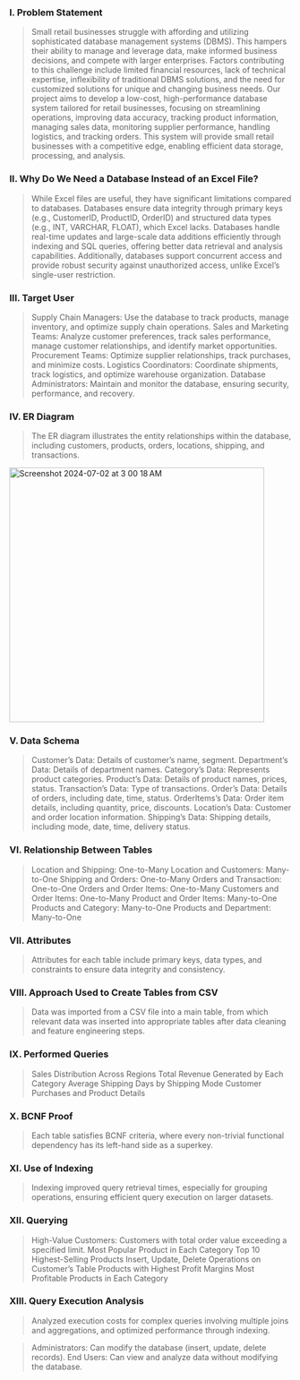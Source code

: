 ### I. Problem Statement
> Small retail businesses struggle with affording and utilizing sophisticated database management systems (DBMS). This hampers their ability to manage and leverage data, make informed business decisions, and compete with larger enterprises. Factors contributing to this challenge include limited financial resources, lack of technical expertise, inflexibility of traditional DBMS solutions, and the need for customized solutions for unique and changing business needs. Our project aims to develop a low-cost, high-performance database system tailored for retail businesses, focusing on streamlining operations, improving data accuracy, tracking product information, managing sales data, monitoring supplier performance, handling logistics, and tracking orders. This system will provide small retail businesses with a competitive edge, enabling efficient data storage, processing, and analysis.

### II. Why Do We Need a Database Instead of an Excel File?
> While Excel files are useful, they have significant limitations compared to databases. Databases ensure data integrity through primary keys (e.g., CustomerID, ProductID, OrderID) and structured data types (e.g., INT, VARCHAR, FLOAT), which Excel lacks. Databases handle real-time updates and large-scale data additions efficiently through indexing and SQL queries, offering better data retrieval and analysis capabilities. Additionally, databases support concurrent access and provide robust security against unauthorized access, unlike Excel’s single-user restriction.

### III. Target User
> Supply Chain Managers: Use the database to track products, manage inventory, and optimize supply chain operations.
> Sales and Marketing Teams: Analyze customer preferences, track sales performance, manage customer relationships, and identify market opportunities.
> Procurement Teams: Optimize supplier relationships, track purchases, and minimize costs.
> Logistics Coordinators: Coordinate shipments, track logistics, and optimize warehouse organization.
> Database Administrators: Maintain and monitor the database, ensuring security, performance, and recovery.

### IV. ER Diagram
> The ER diagram illustrates the entity relationships within the database, including customers, products, orders, locations, shipping, and transactions.
<img width="455" alt="Screenshot 2024-07-02 at 3 00 18 AM" src="https://github.com/narayanaroyalgithub/Supply_Chain_Management/assets/88378136/f10ed1e9-73d9-4eff-9cc9-8374c93daec6">


### V. Data Schema
> Customer’s Data: Details of customer’s name, segment.
> Department’s Data: Details of department names.
> Category’s Data: Represents product categories.
> Product’s Data: Details of product names, prices, status.
> Transaction’s Data: Type of transactions.
> Order’s Data: Details of orders, including date, time, status.
> OrderItems’s Data: Order item details, including quantity, price, discounts.
> Location’s Data: Customer and order location information.
> Shipping’s Data: Shipping details, including mode, date, time, delivery status.

### VI. Relationship Between Tables
> Location and Shipping: One-to-Many
> Location and Customers: Many-to-One
> Shipping and Orders: One-to-Many
> Orders and Transaction: One-to-One
> Orders and Order Items: One-to-Many
> Customers and Order Items: One-to-Many
> Product and Order Items: Many-to-One
> Products and Category: Many-to-One
> Products and Department: Many-to-One

### VII. Attributes
> Attributes for each table include primary keys, data types, and constraints to ensure data integrity and consistency.

### VIII. Approach Used to Create Tables from CSV
> Data was imported from a CSV file into a main table, from which relevant data was inserted into appropriate tables after data cleaning and feature engineering steps.

### IX. Performed Queries
> Sales Distribution Across Regions
> Total Revenue Generated by Each Category
> Average Shipping Days by Shipping Mode
> Customer Purchases and Product Details

### X. BCNF Proof
> Each table satisfies BCNF criteria, where every non-trivial functional dependency has its left-hand side as a superkey.

### XI. Use of Indexing
> Indexing improved query retrieval times, especially for grouping operations, ensuring efficient query execution on larger datasets.

### XII. Querying
> High-Value Customers: Customers with total order value exceeding a specified limit.
> Most Popular Product in Each Category
> Top 10 Highest-Selling Products
> Insert, Update, Delete Operations on Customer’s Table
> Products with Highest Profit Margins
> Most Profitable Products in Each Category

### XIII. Query Execution Analysis
> Analyzed execution costs for complex queries involving multiple joins and aggregations, and optimized performance through indexing.

> Administrators: Can modify the database (insert, update, delete records).
> End Users: Can view and analyze data without modifying the database.

